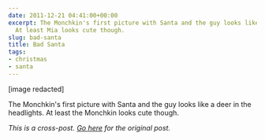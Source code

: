 ```yaml
---
date: 2011-12-21 04:41:00+00:00
excerpt: The Monchkin's first picture with Santa and the guy looks like a deer in the headlights.
  At least Mia looks cute though.
slug: bad-santa
title: Bad Santa
tags:
- christmas
- santa
---
```


[image redacted]

The Monchkin's first picture with Santa and the guy looks like a deer in the headlights. At least the Monchkin looks cute though.

*This is a cross-post. [Go here](https://aprivateword.wordpress.com/2011/12/21/bad-santa/) for the original post.*
